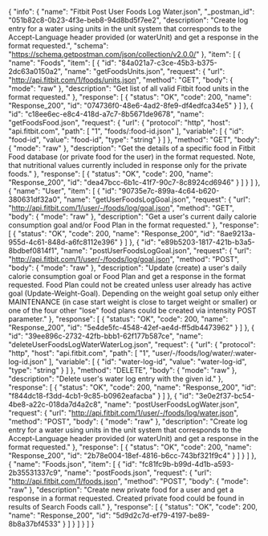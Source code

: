 {
  "info": {
    "name": "Fitbit Post User Foods Log Water.json",
    "_postman_id": "051b82c8-0b23-4f3e-beb8-94d8bd5f7ee2",
    "description": "Create log entry for a water using units in the unit system that corresponds to the Accept-Language header provided (or waterUnit) and get a response in the format requested.",
    "schema": "https://schema.getpostman.com/json/collection/v2.0.0/"
  },
  "item": [
    {
      "name": "Foods",
      "item": [
        {
          "id": "84a021a7-c3ce-45b3-b375-2dc63a0150a2",
          "name": "getFoodsUnits.json",
          "request": {
            "url": "http://api.fitbit.com/1/foods/units.json",
            "method": "GET",
            "body": {
              "mode": "raw"
            },
            "description": "Get list of all valid Fitbit food units in the format requested."
          },
          "response": [
            {
              "status": "OK",
              "code": 200,
              "name": "Response_200",
              "id": "074736f0-48e6-4ad2-8fe9-df4edfca34e5"
            }
          ]
        },
        {
          "id": "c18ee6ec-e8c4-418d-a7c7-8b5671de9678",
          "name": "getFoodsFood.json",
          "request": {
            "url": {
              "protocol": "http",
              "host": "api.fitbit.com",
              "path": [
                "1",
                "foods/:food-id.json"
              ],
              "variable": [
                {
                  "id": "food-id",
                  "value": "food-id",
                  "type": "string"
                }
              ]
            },
            "method": "GET",
            "body": {
              "mode": "raw"
            },
            "description": "Get the details of a specific food in Fitbit Food database (or private food for the user) in the format requested. Note, that nutritional values currently included in response only for the private foods."
          },
          "response": [
            {
              "status": "OK",
              "code": 200,
              "name": "Response_200",
              "id": "dea47bcc-6b1c-41f7-90c7-8c8924cd6946"
            }
          ]
        }
      ]
    },
    {
      "name": "User",
      "item": [
        {
          "id": "90735e7c-899a-4c64-b620-380631df32a0",
          "name": "getUserFoodsLogGoal.json",
          "request": {
            "url": "http://api.fitbit.com/1/user/-/foods/log/goal.json",
            "method": "GET",
            "body": {
              "mode": "raw"
            },
            "description": "Get a user's current daily calorie consumption goal and/or Food Plan in the format requested."
          },
          "response": [
            {
              "status": "OK",
              "code": 200,
              "name": "Response_200",
              "id": "8ae9213a-955d-4c61-848d-a6fc8112e396"
            }
          ]
        },
        {
          "id": "e89b5203-1817-421b-b3a5-8bdbef0814f1",
          "name": "postUserFoodsLogGoal.json",
          "request": {
            "url": "http://api.fitbit.com/1/user/-/foods/log/goal.json",
            "method": "POST",
            "body": {
              "mode": "raw"
            },
            "description": "Update (create) a user's daily calorie consumption goal or Food Plan and get a response in the format requested. Food Plan could not be created unless user already has active goal (Update-Weight-Goal). Depending on the weight goal setup only either MAINTENANCE (in case start weight is close to target weight or smaller) or one of the four other \"lose\" food plans could be created via intensity POST parameter."
          },
          "response": [
            {
              "status": "OK",
              "code": 200,
              "name": "Response_200",
              "id": "5e4de5fc-4548-42ef-ae4d-ff5db4473962"
            }
          ]
        },
        {
          "id": "39ee896c-2732-42fb-bbb1-62f177b587ce",
          "name": "deleteUserFoodsLogWaterWaterLog.json",
          "request": {
            "url": {
              "protocol": "http",
              "host": "api.fitbit.com",
              "path": [
                "1",
                "user/-/foods/log/water/:water-log-id.json"
              ],
              "variable": [
                {
                  "id": "water-log-id",
                  "value": "water-log-id",
                  "type": "string"
                }
              ]
            },
            "method": "DELETE",
            "body": {
              "mode": "raw"
            },
            "description": "Delete user's water log entry with the given id."
          },
          "response": [
            {
              "status": "OK",
              "code": 200,
              "name": "Response_200",
              "id": "f844dc18-f3dd-4cb1-9c85-b0962eafacba"
            }
          ]
        },
        {
          "id": "3e0e2f37-bc54-4be8-a22c-018da7d4a2c8",
          "name": "postUserFoodsLogWater.json",
          "request": {
            "url": "http://api.fitbit.com/1/user/-/foods/log/water.json",
            "method": "POST",
            "body": {
              "mode": "raw"
            },
            "description": "Create log entry for a water using units in the unit system that corresponds to the Accept-Language header provided (or waterUnit) and get a response in the format requested."
          },
          "response": [
            {
              "status": "OK",
              "code": 200,
              "name": "Response_200",
              "id": "2b78e004-18ef-4816-b6cc-743bf321f9c4"
            }
          ]
        }
      ]
    },
    {
      "name": "Foods.json",
      "item": [
        {
          "id": "fc81fc9b-b99d-4d1b-a593-2b35531337c9",
          "name": "postFoods.json",
          "request": {
            "url": "http://api.fitbit.com/1/foods.json",
            "method": "POST",
            "body": {
              "mode": "raw"
            },
            "description": "Create new private food for a user and get a response in a format requested. Created private food could be found in results of Search Foods call."
          },
          "response": [
            {
              "status": "OK",
              "code": 200,
              "name": "Response_200",
              "id": "5d9d2c7d-ef79-4197-be89-8b8a37bf4533"
            }
          ]
        }
      ]
    }
  ]
}